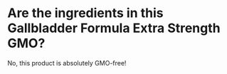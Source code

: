 # Are the ingredients in this Gallbladder Formula Extra Strength GMO?

No, this product is absolutely GMO-free!